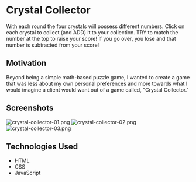 # Crystal Collector

With each round the four crystals will possess different numbers. Click on each crystal to collect (and ADD) it to your collection. TRY to match the number at the top to raise your score! If you go over, you lose and that number is subtracted from your score!

## Motivation

Beyond being a simple math-based puzzle game, I wanted to create a game that was less about my own personal preferences and more towards what I would imagine a client would want out of a game called, "Crystal Collector."

## Screenshots

![crystal-collector-01.png](https://images.zenhubusercontent.com/5bb4428d58d3b92dfedf3084/61e9cd32-51dc-451c-9776-861ddf9c8152)
![crystal-collector-02.png](https://images.zenhubusercontent.com/5bb4428d58d3b92dfedf3084/c906dabd-95ca-401d-8413-e3c2f1fc0833)
![crystal-collector-03.png](https://images.zenhubusercontent.com/5bb4428d58d3b92dfedf3084/f4039e08-7803-4f67-a0c4-a96bfcd58d07)

## Technologies Used

* HTML
* CSS
* JavaScript